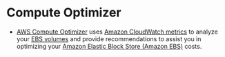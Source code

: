 # Compute Optimizer
- [AWS Compute Optimizer](https://docs.aws.amazon.com/compute-optimizer/latest/ug/what-is-compute-optimizer.html) uses [Amazon CloudWatch metrics](AmazonCloudWatch/Readme.md) to analyze your [EBS volumes](../6_FileStorages/1_BlockStorageTypes/AmazonEBS/Readme.md) and provide recommendations to assist you in optimizing your [Amazon Elastic Block Store (Amazon EBS)](../6_FileStorages/1_BlockStorageTypes/AmazonEBS/Readme.md) costs.

